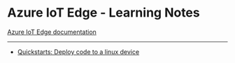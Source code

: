 # Azure IoT Edge - Learning Notes

[Azure IoT Edge documentation](https://docs.microsoft.com/en-us/azure/iot-edge/?view=iotedge-2018-06)

---

- [Quickstarts: Deploy code to a linux device](docs/quickstarts_deploy_code.md)
